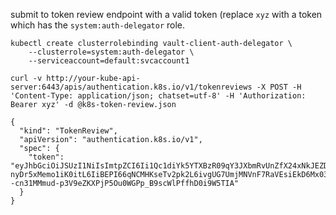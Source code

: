 submit to token review endpoint with a valid token (replace `xyz` with a token which has the `system:auth-delegator` role.

```
kubectl create clusterrolebinding vault-client-auth-delegator \
    --clusterrole=system:auth-delegator \
    --serviceaccount=default:svcaccount1
```

`curl -v http://your-kube-api-server:6443/apis/authentication.k8s.io/v1/tokenreviews -X POST -H 'Content-Type: application/json; chatset=utf-8' -H 'Authorization: Bearer xyz' -d @k8s-token-review.json`

```
{
  "kind": "TokenReview",
  "apiVersion": "authentication.k8s.io/v1",
  "spec": {
    "token": "eyJhbGciOiJSUzI1NiIsImtpZCI6Ii1Qc1diYk5YTXBzR09qY3JXbmRvUnZfX24xNkJEZDRxWjZuVDZONzA0VzgifQ.eyJpc3MiOiJrdWJlcm5ldGVzL3NlcnZpY2VhY2NvdW50Iiwia3ViZXJuZXRlcy5pby9zZXJ2aWNlYWNjb3VudC9uYW1lc3BhY2UiOiJkZWZhdWx0Iiwia3ViZXJuZXRlcy5pby9zZXJ2aWNlYWNjb3VudC9zZWNyZXQubmFtZSI6InZhdWx0LWF1dGgtdG9rZW4tOHdwNmsiLCJrdWJlcm5ldGVzLmlvL3NlcnZpY2VhY2NvdW50L3NlcnZpY2UtYWNjb3VudC5uYW1lIjoidmF1bHQtYXV0aCIsImt1YmVybmV0ZXMuaW8vc2VydmljZWFjY291bnQvc2VydmljZS1hY2NvdW50LnVpZCI6ImM1NjAzNTM5LTI1MmUtNDI3OS04NzM0LThiN2YyMGZiMjU3NCIsInN1YiI6InN5c3RlbTpzZXJ2aWNlYWNjb3VudDpkZWZhdWx0OnZhdWx0LWF1dGgifQ.ANFfQF5c04sVdlxIGwWgauF_LCVsUD3vFSB5JAjFecYoDF3nn0kQkj70PU3N9ANIFdADZj24HsfR3fqbGv7s0E3sDj835xB4U5drE0u9FoldQAIgdd05zYVYA6jVM-nyDr5xMemo1iK0itL6IiBEPI66qNCMHKseTv2pk2L6ivgUG7UmjMNVnF7RaVEsiEkD6Mx03fIFyA9mAOOX3_xoakUbAwLroeyXRtBC6Ax7F3wgf8RNHrSzOPjIpcs6VrbgtOG0KxVAuaKgKDtsXguOcN6vFo3JNTkQNn_--cn31MMmud-p3V9eZKXPjP5Ou0WGPp_B9scWlPffhD0i9W5TIA"
  }
}
```
